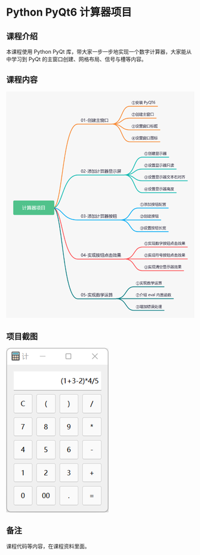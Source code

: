 # Python PyQt6 计算器项目

## 课程介绍

本课程使用 Python PyQt 库，带大家一步一步地实现一个数字计算器，大家能从中学习到 PyQt 的主窗口创建、网格布局、信号与槽等内容。

## 课程内容

![课程内容](课程内容.png)

## 项目截图

![项目截图](项目截图.png)

## 备注

课程代码等内容，在课程资料里面。